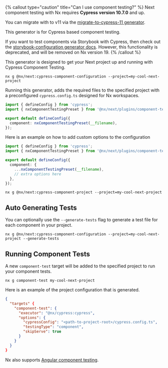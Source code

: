 {% callout type="caution" title="Can I use component testing?" %}
Next component testing with Nx requires **Cypress version 10.7.0** and up.

You can migrate with to v11 via the [migrate-to-cypress-11 generator](/nx-api/cypress/generators/migrate-to-cypress-11).

This generator is for Cypress based component testing.

If you want to test components via Storybook with Cypress, then check out the [storybook-configuration generator docs](/nx-api/react/generators/storybook-configuration). However, this functionality is deprecated, and will be removed on Nx version 19.
{% /callout %}

This generator is designed to get your Next project up and running with Cypress Component Testing.

```shell
nx g @nx/next:cypress-component-configuration --project=my-cool-next-project
```

Running this generator, adds the required files to the specified project with a preconfigured `cypress.config.ts` designed for Nx workspaces.

```ts {% fileName="cypress.config.ts" %}
import { defineConfig } from 'cypress';
import { nxComponentTestingPreset } from '@nx/next/plugins/component-testing';

export default defineConfig({
  component: nxComponentTestingPreset(__filename),
});
```

Here is an example on how to add custom options to the configuration

```ts {% fileName="cypress.config.ts" %}
import { defineConfig } from 'cypress';
import { nxComponentTestingPreset } from '@nx/next/plugins/component-testing';

export default defineConfig({
  component: {
    ...nxComponentTestingPreset(__filename),
    // extra options here
  },
});
```

```shell
nx g @nx/next:cypress-component-project --project=my-cool-next-project
```

## Auto Generating Tests

You can optionally use the `--generate-tests` flag to generate a test file for each component in your project.

```shell
nx g @nx/next:cypress-component-configuration --project=my-cool-next-project --generate-tests
```

## Running Component Tests

A new `component-test` target will be added to the specified project to run your component tests.

```shell
nx g component-test my-cool-next-project
```

Here is an example of the project configuration that is generated.

```json {% fileName="project.json" %}
{
  "targets" {
    "component-test": {
      "executor": "@nx/cypress:cypress",
      "options": {
        "cypressConfig": "<path-to-project-root>/cypress.config.ts",
        "testingType": "component",
        "skipServe": true
      }
    }
  }
}
```

Nx also supports [Angular component testing](/nx-api/angular/generators/cypress-component-configuration).
